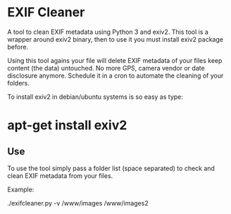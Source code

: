 EXIF Cleaner
============

A tool to clean EXIF metadata using Python 3 and exiv2. This tool is a 
wrapper around exiv2 binary, then to use it you must install exiv2 
package before.

Using this tool agains your file will delete EXIF metadata of your 
files keep content (the data) untouched. No more GPS, camera vendor or 
date disclosure anymore. Schedule it in a cron to automate the cleaning 
of your folders.

To install exiv2 in debian/ubuntu systems is so easy as type:

 # apt-get install exiv2


Use
---

To use the tool simply pass a folder list (space separated) to check and 
clean EXIF metadata from your files.

Example:

./exifcleaner.py -v /www/images /www/images2


